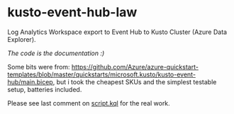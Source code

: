 # kusto-event-hub-law

Log Analytics Workspace export to Event Hub to Kusto Cluster (Azure Data Explorer).

*The code is the documentation :)*

Some bits were from: https://github.com/Azure/azure-quickstart-templates/blob/master/quickstarts/microsoft.kusto/kusto-event-hub/main.bicep, but i took the cheapest SKUs and the simplest testable setup, batteries included.

Please see last comment on [script.kql](/bicep/script.kql) for the real work.
